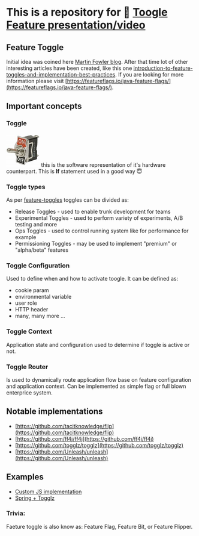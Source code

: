 # This is a repository for 🎥 [Toogle Feature presentation/video](https://www.youtube.com/watch?v=9YNaHPwf8yU)

## Feature Toggle
Initial idea was coined here [Martin Fowler blog](https://www.martinfowler.com/articles/feature-toggles.html).
After that time lot of other interesting articles have been created, like this one [introduction-to-feature-toggles-and-implementation-best-practices](https://medium.com/darrensimio/introduction-to-feature-toggles-and-implementation-best-practices-4c2a8a68927b). If you are looking for more information please visit [https://featureflags.io/java-feature-flags/](https://featureflags.io/java-feature-flags/).

## Important concepts
### Toggle
<img
  src="blog/toggle-switch.jpg"
  alt="Hardware Toggle"
  title=""
  style="display: inline-block; margin: 0 auto; max-width: 128px">
 this is the software representation of it's hardware counterpart. This is **If** statement used in a good way 😇
### Toggle types
As per [feature-toggles](https://martinfowler.com/articles/feature-toggles.html) toggles can be divided as:
* Release Toggles - used to enable trunk development for teams
* Experimental Toggles - used to perform variety of experiments, A/B testing and more
* Ops Toggles - used to control running system like for performance for example
* Permissioning Toggles - may be used to implement "premium" or "alpha/beta" features
### Toggle Configuration
Used to define when and how to activate toogle.
It can be defined as:
* cookie param
* environmental variable
* user role
* HTTP header
* many, many more ...
### Toggle Context
Application state and configuration used to determine if toggle is active or not.
### Toggle Router
Is used to dynamically route application flow base on feature configuration and application context. Can be implemented as simple flag or full blown enterprice system.

## Notable implementations
* [https://github.com/tacitknowledge/flip](https://github.com/tacitknowledge/flip)
* [https://github.com/ff4j/ff4j](https://github.com/ff4j/ff4j)
* [https://github.com/togglz/togglz](https://github.com/togglz/togglz)
* [https://github.com/Unleash/unleash](https://github.com/Unleash/unleash)

## Examples
* [Custom JS implementation](vanila-web-app/README.md)
* [Spring + Togglz](stock-price/README.md)

### Trivia:
Faeture toggle is also know as: Feature Flag, Feature Bit, or Feature Flipper.
